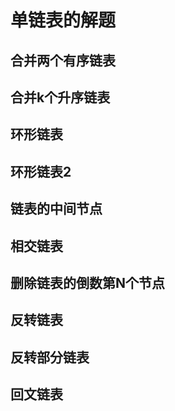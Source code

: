 # 单链表的解题

## 合并两个有序链表

## 合并k个升序链表

## 环形链表

## 环形链表2

## 链表的中间节点

## 相交链表

## 删除链表的倒数第N个节点

## 反转链表

## 反转部分链表

## 回文链表